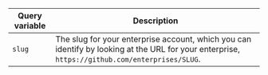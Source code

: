 | Query variable | Description |
|----|----|
| `slug` | The slug for your enterprise account, which you can identify by looking at the URL for your enterprise, `https://github.com/enterprises/SLUG`.
